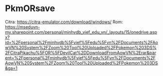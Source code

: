 # PkmORsave
Citra:
https://citra-emulator.com/download/windows/
Rom:
https://mseduvn-my.sharepoint.com/personal/minhvdb_vief_edu_vn/_layouts/15/onedrive.aspx?id=%2Fpersonal%2Fminhvdb%5Fvief%5Fedu%5Fvn%2FDocuments%2FAowVN%20System%2FZoom%20Tool%20Uploaded%2FPokemon%203DS%2FCitraPikachu%5FOR%5FDevilCat%2DDownloadFromAowVN%2Erar&parent=%2Fpersonal%2Fminhvdb%5Fvief%5Fedu%5Fvn%2FDocuments%2FAowVN%20System%2FZoom%20Tool%20Uploaded%2FPokemon%203DS&ga=1
